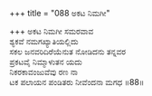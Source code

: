 +++
title = "088 ಅಕಟ ನಿಮಗೀ"

+++
ಅಕಟ ನಿಮಗೀ ಸಮರವಾವ  
ಶ್ಯಕವೆ ನಮಗಖ್ಯಾತಿಯಲ್ಲಿದು  
ಸಕಲ ಜನವರಿದಿರೆಯೆನುತ ನೋಡಿದನು ತನ್ನವರ  
ಪ್ರಕಟವೈ ನಿಮ್ಮಾಳುತನ ಯದು  
ನಿಕರಕಾವಂಜುವೆವು ರಣ ನಾ  
ಟಕ ಪಲಾಯನ ಪಂಡಿತರು ನೀವೆಂದನಾ ಮಗಧ     ॥88॥